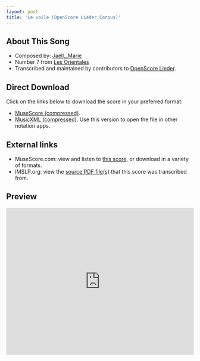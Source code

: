 ```yaml
---
layout: post
title: 'Le voile (OpenScore Lieder Corpus)'
---
```


## About This Song

- Composed by: [Jaëll,_Marie](https://fourscoreandmore.org/openscore/lieder/Jaëll,_Marie)
- Number 7 from [Les Orientales](https://fourscoreandmore.org/openscore/lieder/Jaëll,_Marie/Les_Orientales)
- Transcribed and maintained by contributors to [OpenScore Lieder].

[OpenScore Lieder]: https://musescore.com/openscore-lieder-corpus

## Direct Download

Click on the links below to download the score in your preferred format:
- [MuseScore (compressed)](https://github.com/openscore/lieder/blob/main/scores/Jaëll,_Marie/Les_Orientales/7_Le_voile/lc6218315.mscz?raw=true).
- [MusicXML (compressed)](https://github.com/openscore/lieder/blob/main/scores/Jaëll,_Marie/Les_Orientales/7_Le_voile/lc6218315.mxl?raw=true). Use this version to open the file in other notation apps.

## External links

- MuseScore.com: view and listen to [this score][MuseScore], or download in a variety of formats.
- IMSLP.org: view the [source PDF file(s)][IMSLP] that this score was transcribed from.

[MuseScore]: https://musescore.com/score/6218315
[IMSLP]: https://imslp.org/wiki/Special:ReverseLookup/632177

## Preview

<iframe width="100%" height="394" src="https://musescore.com/openscore-lieder-corpus/scores/6218315/embed" frameborder="0" allowfullscreen allow="autoplay; fullscreen"></iframe>
